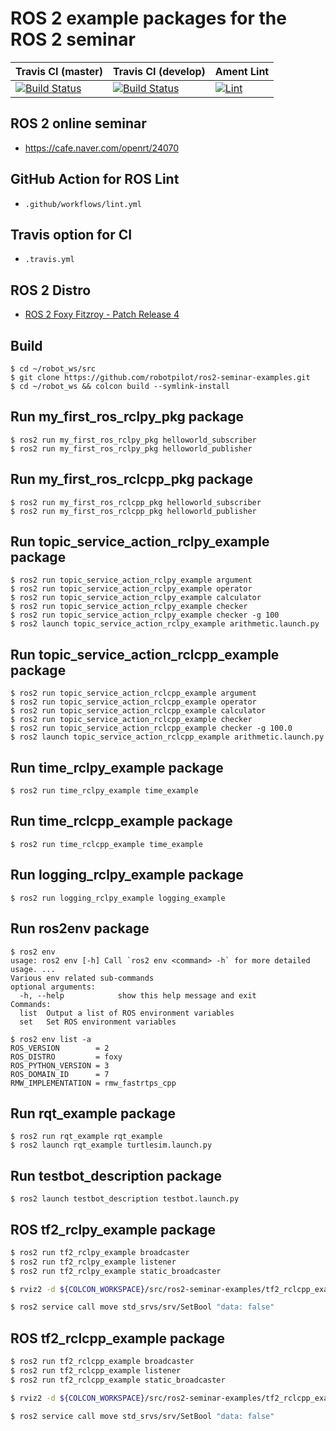 # ROS 2 example packages for the ROS 2 seminar

| Travis CI (master)  | Travis CI (develop) | Ament Lint |
| ------------- | ------------- | ------------- |
| [![Build Status](https://travis-ci.com/robotpilot/ros2-seminar-examples.svg?branch=main)](https://travis-ci.com/github/robotpilot/ros2-seminar-examples)  | [![Build Status](https://travis-ci.com/robotpilot/ros2-seminar-examples.svg?branch=develop)](https://travis-ci.com/github/robotpilot/ros2-seminar-examples)  |  [![Lint](https://github.com/robotpilot/ros2-seminar-examples/workflows/Lint/badge.svg?branch=develop)](https://github.com/robotpilot/ros2-seminar-examples/actions) |

## ROS 2 online seminar
- https://cafe.naver.com/openrt/24070

## GitHub Action for ROS Lint
- `.github/workflows/lint.yml`

## Travis option for CI
- `.travis.yml`

## ROS 2 Distro
- [ROS 2 Foxy Fitzroy - Patch Release 4](https://github.com/ros2/ros2/releases/tag/release-foxy-20201211)

## Build
```
$ cd ~/robot_ws/src
$ git clone https://github.com/robotpilot/ros2-seminar-examples.git
$ cd ~/robot_ws && colcon build --symlink-install
```

## Run my_first_ros_rclpy_pkg package
```
$ ros2 run my_first_ros_rclpy_pkg helloworld_subscriber
$ ros2 run my_first_ros_rclpy_pkg helloworld_publisher
```

## Run my_first_ros_rclcpp_pkg package
```
$ ros2 run my_first_ros_rclcpp_pkg helloworld_subscriber
$ ros2 run my_first_ros_rclcpp_pkg helloworld_publisher
```

## Run topic_service_action_rclpy_example package
```
$ ros2 run topic_service_action_rclpy_example argument
$ ros2 run topic_service_action_rclpy_example operator
$ ros2 run topic_service_action_rclpy_example calculator
$ ros2 run topic_service_action_rclpy_example checker
$ ros2 run topic_service_action_rclpy_example checker -g 100
$ ros2 launch topic_service_action_rclpy_example arithmetic.launch.py
```

## Run topic_service_action_rclcpp_example package
```
$ ros2 run topic_service_action_rclcpp_example argument
$ ros2 run topic_service_action_rclcpp_example operator
$ ros2 run topic_service_action_rclcpp_example calculator
$ ros2 run topic_service_action_rclcpp_example checker
$ ros2 run topic_service_action_rclcpp_example checker -g 100.0
$ ros2 launch topic_service_action_rclcpp_example arithmetic.launch.py
```

## Run time_rclpy_example package
```
$ ros2 run time_rclpy_example time_example
```

## Run time_rclcpp_example package
```
$ ros2 run time_rclcpp_example time_example
```

## Run logging_rclpy_example package
```
$ ros2 run logging_rclpy_example logging_example
```

## Run ros2env package
```
$ ros2 env
usage: ros2 env [-h] Call `ros2 env <command> -h` for more detailed usage. ...
Various env related sub-commands
optional arguments:
  -h, --help            show this help message and exit
Commands:
  list  Output a list of ROS environment variables
  set   Set ROS environment variables

$ ros2 env list -a
ROS_VERSION        = 2
ROS_DISTRO         = foxy
ROS_PYTHON_VERSION = 3
ROS_DOMAIN_ID      = 7
RMW_IMPLEMENTATION = rmw_fastrtps_cpp
```

## Run rqt_example package
```
$ ros2 run rqt_example rqt_example
$ ros2 launch rqt_example turtlesim.launch.py
```

## Run testbot_description package
```
$ ros2 launch testbot_description testbot.launch.py
```

## ROS tf2_rclpy_example package
```bash
$ ros2 run tf2_rclpy_example broadcaster
$ ros2 run tf2_rclpy_example listener
$ ros2 run tf2_rclpy_example static_broadcaster
```

```bash
$ rviz2 -d ${COLCON_WORKSPACE}/src/ros2-seminar-examples/tf2_rclcpp_example/rviz/arm.rviz
```

```bash
$ ros2 service call move std_srvs/srv/SetBool "data: false"
```

## ROS tf2_rclcpp_example package
```bash
$ ros2 run tf2_rclcpp_example broadcaster
$ ros2 run tf2_rclcpp_example listener
$ ros2 run tf2_rclcpp_example static_broadcaster
```

```bash
$ rviz2 -d ${COLCON_WORKSPACE}/src/ros2-seminar-examples/tf2_rclcpp_example/rviz/arm.rviz
```

```bash
$ ros2 service call move std_srvs/srv/SetBool "data: false"
```
